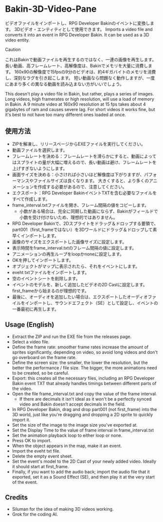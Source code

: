 # Bakin-3D-Video-Pane
ビデオファイルをインポートし、RPG Developer Bakinのイベントに変換します。 3Dビデオ・エンティティとして使用できます。
Imports a video file and converts it into an event in RPG Developer Bakin. It can be used as a 3D video entity.

> [!CAUTION]
> これはBakinで動画ファイルを再生するのではなく、一連の画像を再生します。
> 長い動画、高フレームレート、高解像度は、Bakinでメモリを大量に消費します。
> 160x90の解像度で15fpsの9分のビデオは、約4ギガバイトのメモリを消費し、深刻なラグを引き起こします。 短い動画なら問題なく動作しますが、一度にあまり多くの異なる動画を読み込まない方がいいでしょう。
> 
> This doesn't play a video file in Bakin, but rather, plays a series of images.
> Long videos, high framerates or high resolution, will use a load of memory in Bakin.
> A 9 minute video at 160x90 resolution at 15 fps takes about 4 gigabytes of ram and causes severe lag. For short videos it works fine, but it's best to not have too many different ones loaded at once.

## 使用方法
- ZIPを解凍し、リリースページからEXEファイルを実行してください。
- 動画ファイルを選択します。
- フレームレートを決める：フレームレートを滑らかにすると、動画によってはスプライトの量が大幅に増えるので、長い動画は避け、フレームレートを上げすぎないようにします。
- 画面サイズを決める：小さければ小さいほど解像度は下がりますが、パフォーマンスやファイルサイズは良くなります。 大きくすると、より多くのアニメーションを作成する必要があるので、注意してください。
- エクスポート：RPG Developer BakinイベントTXTを含む必要なファイルをすべて作成します。
- frame_interval.txtファイルを開き、フレーム間隔の値をコピーします。
  - 小数がある場合は、完全に同期した動画にならず、Bakinがフィールドで小数を受け付けないため、理想的ではありません。
- RPG Developer Bakinで、2Dスプライトをドラッグ＆ドロップする要領で、part001（first_frameではない）を3Dワールドにドラッグ＆ドロップして素早くインポートします。
- 画像のサイズをエクスポートした画像サイズに設定します。
- 表示時間をframe_interval.txtのフレーム間隔の値に設定します。
- アニメーションの再生ループをloopかnoneに設定します。
- OKを押してインポートします。
- オブジェクトがマップに表示されたら、それをイベントにします。
- eveht txtファイルをインポートします。
- 空のイベントシートを削除します。
- イベントのモデルを、新しく追加したビデオの2D Castに設定します。 first_frameから始まるのが理想的です。
- 最後に、オーディオを追加したい場合は、エクスポートしたオーディオファイルをインポートし、サウンドエフェクト（SE）として設定し、イベントの一番最初に再生します。


## Usage (English)
- Extract the ZIP and run the EXE file from the releases page.
- Select a video file.
- Define the frame rate: smoother frame rates increase the amount of sprites significantly, depending on video, so avoid long videos and don't go overboard on the frame rate.
- Define the screen size: the smaller, the lower the resolution, but the better the performance / file size. The bigger, the more animations need to be created, so be careful.
- Export: this creates all the necessary files, including an RPG Developer Bakin event TXT that already handles timings between different parts of the video.
- Open the file frame_interval.txt and copy the value of the frame interval.
  - If there are decimals it isn't ideal as it won't be a perfectly synced video and Bakin doesn't accept decimals in the field.
- In RPG Developer Bakin, drag and drop part001 (not first_frame) into the 3D world, just like you're dragging and dropping a 2D sprite to quickly import it.
- Set the size of the image to the image size you've exported at.
- Set the Display Time to the value of frame interval in frame_interval.txt
- Set the animation playback loop to either loop or none.
- Press OK to import.
- When the object appears in the map, make it an event.
- Import the eveht txt file.
- Delete the empty event sheet.
- Set the event's model to the 2D Cast of your newly added video. Ideally it should start at first_frame.
- Finally, if you want to add the audio back; import the audio file that it exported, set it as a Sound Effect (SE), and then play it at the very start of the event.

## Credits
- Siluman for the idea of making 3D videos working.
- Grok for the coding AI.
